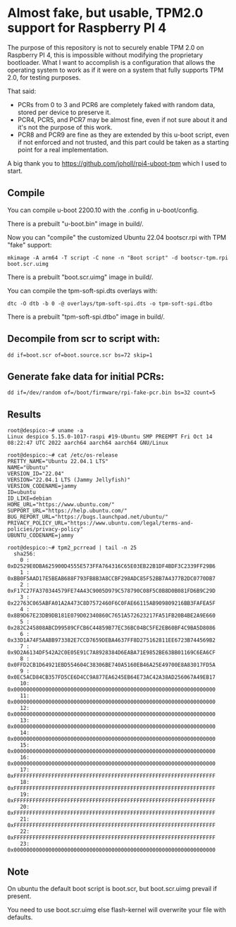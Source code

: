 # Almost fake, but usable, TPM2.0 support for Raspberry PI 4

The purpose of this repository is not to securely enable TPM 2.0 on Raspberry PI 4, this is impossible without modifying the proprietary bootloader. What I want to accomplish is a configuration that allows the operating system to work as if it were on a system that fully supports TPM 2.0, for testing purposes.

That said:

- PCRs from 0 to 3 and PCR6 are completely faked with random data, stored per device to preserve it.
- PCR4, PCR5, and PCR7 may be almost fine, even if not sure about it and it's not the purpose of this work.
- PCR8 and PCR9 are fine as they are extended by this u-boot script, even if not enforced and not trusted, and this part could be taken as a starting point for a real implementation.

A big thank you to https://github.com/joholl/rpi4-uboot-tpm which I used to start.

## Compile

You can compile u-boot 2200.10 with the .config in u-boot/config.

There is a prebuilt "u-boot.bin" image in build/.

Now you can "compile" the customized Ubuntu 22.04 bootscr.rpi with TPM "fake" support:

```
mkimage -A arm64 -T script -C none -n "Boot script" -d bootscr-tpm.rpi boot.scr.uimg
```

There is a prebuilt "boot.scr.uimg" image in build/.

You can compile the tpm-soft-spi.dts overlays with:

```
dtc -O dtb -b 0 -@ overlays/tpm-soft-spi.dts -o tpm-soft-spi.dtbo
```

There is a prebuilt "tpm-soft-spi.dtbo" image in build/.

## Decompile from scr to script with:

```
dd if=boot.scr of=boot.source.scr bs=72 skip=1
```

## Generate fake data for initial PCRs:

```
dd if=/dev/random of=/boot/firmware/rpi-fake-pcr.bin bs=32 count=5
```

## Results

```
root@despico:~# uname -a
Linux despico 5.15.0-1017-raspi #19-Ubuntu SMP PREEMPT Fri Oct 14 08:22:47 UTC 2022 aarch64 aarch64 aarch64 GNU/Linux

root@despico:~# cat /etc/os-release 
PRETTY_NAME="Ubuntu 22.04.1 LTS"
NAME="Ubuntu"
VERSION_ID="22.04"
VERSION="22.04.1 LTS (Jammy Jellyfish)"
VERSION_CODENAME=jammy
ID=ubuntu
ID_LIKE=debian
HOME_URL="https://www.ubuntu.com/"
SUPPORT_URL="https://help.ubuntu.com/"
BUG_REPORT_URL="https://bugs.launchpad.net/ubuntu/"
PRIVACY_POLICY_URL="https://www.ubuntu.com/legal/terms-and-policies/privacy-policy"
UBUNTU_CODENAME=jammy

root@despico:~# tpm2_pcrread | tail -n 25
  sha256:
    0 : 0xD2529E0DBA625900D4555E573FFA764316C65E03EB22B1DF4BDF3C2339FF29B6
    1 : 0xBB0F5AAD17E5BEAB688F793FB8B3A8CCBF298ADC85F52BB7A4377B2DC0770DB7
    2 : 0xF17C27FA370344579FE74A43C9005D979C578790C08F5C0B8D0B081FD6B9C29D
    3 : 0x22763C065ABFA01A2A473C8D7572460F6C0FAE66115AB909809216BB3FAFEA5F
    4 : 0x8B9D67E23DB9DB181E079D02340860C7651A572623217FA51FB20B4BE2A9E660
    5 : 0x282C245808ABCD99589CFCB6C44859B77EC36BC04BC5FE2EB60BF4C9BA5D8086
    6 : 0x33D1A74F5AABB973382E7CCD7659DEBA4637FF8D275162811EE6723B744569B2
    7 : 0x9D2A6134DF542A2C0E05E91C7A8928384D6EABA71E9852BE63BB01169C6EA6CF
    8 : 0x0FFD2CB1D64921EBD554604C38306BE740A5160EB46A25E49700E8A83017FD5A
    9 : 0x0EC5ACD84CB357FD5CE6D4CC9A877EA6245EB64E73AC42A38AD256067A49EB17
    10: 0x0000000000000000000000000000000000000000000000000000000000000000
    11: 0x0000000000000000000000000000000000000000000000000000000000000000
    12: 0x0000000000000000000000000000000000000000000000000000000000000000
    13: 0x0000000000000000000000000000000000000000000000000000000000000000
    14: 0x0000000000000000000000000000000000000000000000000000000000000000
    15: 0x0000000000000000000000000000000000000000000000000000000000000000
    16: 0x0000000000000000000000000000000000000000000000000000000000000000
    17: 0xFFFFFFFFFFFFFFFFFFFFFFFFFFFFFFFFFFFFFFFFFFFFFFFFFFFFFFFFFFFFFFFF
    18: 0xFFFFFFFFFFFFFFFFFFFFFFFFFFFFFFFFFFFFFFFFFFFFFFFFFFFFFFFFFFFFFFFF
    19: 0xFFFFFFFFFFFFFFFFFFFFFFFFFFFFFFFFFFFFFFFFFFFFFFFFFFFFFFFFFFFFFFFF
    20: 0xFFFFFFFFFFFFFFFFFFFFFFFFFFFFFFFFFFFFFFFFFFFFFFFFFFFFFFFFFFFFFFFF
    21: 0xFFFFFFFFFFFFFFFFFFFFFFFFFFFFFFFFFFFFFFFFFFFFFFFFFFFFFFFFFFFFFFFF
    22: 0xFFFFFFFFFFFFFFFFFFFFFFFFFFFFFFFFFFFFFFFFFFFFFFFFFFFFFFFFFFFFFFFF
    23: 0x0000000000000000000000000000000000000000000000000000000000000000
```

## Note

On ubuntu the default boot script is boot.scr, but boot.scr.uimg prevail if present.

You need to use boot.scr.uimg else flash-kernel will overwrite your file with defaults.
